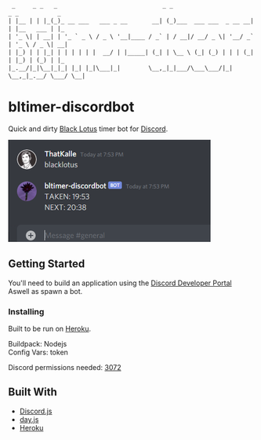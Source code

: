      _     _ _   _                              _ _                       _ _           _   
    | |__ | | |_(_)_ __ ___   ___ _ __       __| (_)___  ___ ___  _ __ __| | |__   ___ | |_ 
    | '_ \| | __| | '_ ` _ \ / _ \ '__|____ / _` | / __|/ __/ _ \| '__/ _` | '_ \ / _ \| __|
    | |_) | | |_| | | | | | |  __/ | |_____| (_| | \__ \ (_| (_) | | | (_| | |_) | (_) | |_ 
    |_.__/|_|\__|_|_| |_| |_|\___|_|        \__,_|_|___/\___\___/|_|  \__,_|_.__/ \___/ \__|
                                                                                            
# bltimer-discordbot

Quick and dirty [Black Lotus](https://classic.wowhead.com/item=13468/black-lotus) timer bot for [Discord](https://discord.com).

![preview](https://github.com/ThatKalle/bltimer-discordbot/blob/master/preview/preview.png?raw=true)

## Getting Started

You'll need to build an application using the [Discord Developer Portal](https://discord.com/developers)<br>
Aswell as spawn a bot.

### Installing

Built to be run on [Heroku](https://www.heroku.com/).

Buildpack: Nodejs<br>
Config Vars: token <Discord Bot Token>
  
Discord permissions needed: [3072](https://discordapi.com/permissions.html#3072)

## Built With

* [Discord.js](https://discord.js.org/#/)
* [day.js](https://day.js.org/)
* [Heroku](https://www.heroku.com/)
